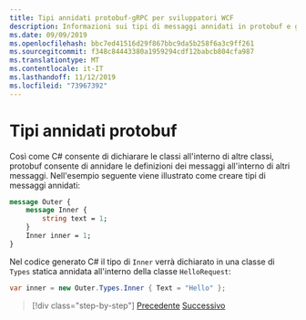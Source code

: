 ```yaml
---
title: Tipi annidati protobuf-gRPC per sviluppatori WCF
description: Informazioni sui tipi di messaggi annidati in protobuf e gRPC e sul modo in C#cui vengono generati in.
ms.date: 09/09/2019
ms.openlocfilehash: bbc7ed41516d29f867bbc9da5b258f6a3c9ff261
ms.sourcegitcommit: f348c84443380a1959294cdf12babcb804cfa987
ms.translationtype: MT
ms.contentlocale: it-IT
ms.lasthandoff: 11/12/2019
ms.locfileid: "73967392"
---
```

# <a name="protobuf-nested-types"></a>Tipi annidati protobuf

Così come C# consente di dichiarare le classi all'interno di altre classi, protobuf consente di annidare le definizioni dei messaggi all'interno di altri messaggi. Nell'esempio seguente viene illustrato come creare tipi di messaggi annidati:

```protobuf
message Outer {
    message Inner {
        string text = 1;
    }
    Inner inner = 1;
}
```

Nel codice generato C# il tipo di `Inner` verrà dichiarato in una classe di `Types` statica annidata all'interno della classe `HelloRequest`:

```csharp
var inner = new Outer.Types.Inner { Text = "Hello" };
```

>[!div class="step-by-step"]
>[Precedente](protobuf-data-types.md)
>[Successivo](protobuf-repeated.md)
